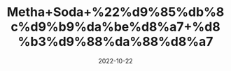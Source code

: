 ---
title: 'Metha+Soda+%22%d9%85%db%8c%d9%b9%da%be%d8%a7+%d8%b3%d9%88%da%88%d8%a7'
date: '2022-10-22' 
metatag: '' 
inventory: '0' 
draft: false 
# meta description 
shortDescripton: 'Bicarbonate+Soda%22++Baking+soda+is+a+versatile+ingredient+whose+uses+extend+far+beyond+cooking.+This+household+staple+shines+when+it+comes+to+neutralizing+odors+and+cleaning%2c+as+it+helps+remove+tough+stains%2c+eliminate+foul+odors%2c+and+clean+difficult+areas+like+the+oven%2c+microwave%2c+and+tile+grout'
description: 'Extracts+%22+Chemical+%22%da%a9%d9%85%db%8c%da%a9%d9%84'
longdescription: ''
featured: True
# product Price
price: '30.0'
# Product Short Description
shortDescription: 'Bicarbonate+Soda%22++Baking+soda+is+a+versatile+ingredient+whose+uses+extend+far+beyond+cooking.+This+household+staple+shines+when+it+comes+to+neutralizing+odors+and+cleaning%2c+as+it+helps+remove+tough+stains%2c+eliminate+foul+odors%2c+and+clean+difficult+areas+like+the+oven%2c+microwave%2c+and+tile+grout'
productID: '39FF900C-992A-ED11-9968-005056B3A416'
type: 'products'
category: 'Extracts+%22+Chemical+%22%da%a9%d9%85%db%8c%da%a9%d9%84' 
thumnailproduct: 'https://eraconnect.blob.core.windows.net/product-images/aminsaddiquidawakhana/39FF900C-992A-ED11-9968-005056B3A416.webp' 
images:
  - image: 'https://eraconnect.blob.core.windows.net/product-images/aminsaddiquidawakhana/39FF900C-992A-ED11-9968-005056B3A416.webp'  
Variants:
---